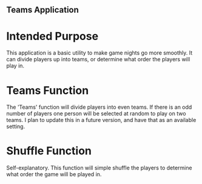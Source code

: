 ## Teams Application

# Intended Purpose
This application is a basic utility to make game nights go more smoothly.  It can divide players up into teams, or determine what order the players will play in.

# Teams Function
The 'Teams' function will divide players into even teams.  If there is an odd number of players one person will be selected at random to play on two teams.  I plan to update this in a future version, and have that as an available setting.

# Shuffle Function
Self-explanatory.  This function will simple shuffle the players to determine what order the game will be played in.
